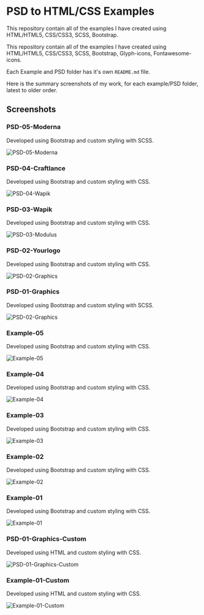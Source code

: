 
# PSD to HTML/CSS Examples
This repository contain all of the examples I have created using HTML/HTML5, CSS/CSS3, SCSS, Bootstrap.

This repository contain all of the examples I have created using HTML/HTML5, CSS/CSS3, SCSS, Bootstrap, Glyph-icons, Fontawesome-icons.

Each Example and PSD folder has it's own `README.md` file.

Here is the summary screenshots of my work, for each example/PSD folder, latest to older order.

## Screenshots

### PSD-05-Moderna

Developed using Bootstrap and custom styling with SCSS.

![PSD-05-Moderna](https://github.com/anitaaziz/psd-to-html-examples/blob/master/PSD-05-Moderna/screenshot-blog.png)

### PSD-04-Craftlance

Developed using Bootstrap and custom styling with CSS.

![PSD-04-Wapik](https://github.com/anitaaziz/psd-to-html-examples/blob/master/PSD-04-Craftlance/screenshot-main.png)

### PSD-03-Wapik

Developed using Bootstrap and custom styling with CSS.

![PSD-03-Modulus](https://github.com/anitaaziz/psd-to-html-examples/blob/master/PSD-03-Wapik/screenshot-main.png)

### PSD-02-Yourlogo

Developed using Bootstrap and custom styling with CSS.

![PSD-02-Graphics](https://github.com/anitaaziz/psd-to-html-examples/blob/master/PSD-02-Yourlogo/screenshot-main.png)

### PSD-01-Graphics

Developed using Bootstrap and custom styling with SCSS.

![PSD-02-Graphics](https://github.com/anitaaziz/psd-to-html-examples/blob/master/PSD-01-Graphics/screenshot-main.png)



### Example-05

Developed using Bootstrap and custom styling with CSS.

![Example-05](https://github.com/anitaaziz/psd-to-html-examples/blob/master/Example-05/screenshot-main.png)

### Example-04

Developed using Bootstrap and custom styling with CSS.

![Example-04](https://github.com/anitaaziz/psd-to-html-examples/blob/master/Example-04/screenshot-main.png)

### Example-03

Developed using Bootstrap and custom styling with CSS.

![Example-03](https://github.com/anitaaziz/psd-to-html-examples/blob/master/Example-03/screenshot-main.png)

### Example-02

Developed using Bootstrap and custom styling with CSS.

![Example-02](https://github.com/anitaaziz/psd-to-html-examples/blob/master/Example-02/screenshot-main.png)

### Example-01

Developed using Bootstrap and custom styling with CSS.

![Example-01](https://github.com/anitaaziz/psd-to-html-examples/blob/master/Example-01/screenshot-main.png)



### PSD-01-Graphics-Custom

Developed using HTML and custom styling with CSS.

![PSD-01-Graphics-Custom](https://github.com/anitaaziz/psd-to-html-examples/blob/master/PSD-01-Graphics-Custom/screenshot-main.png)

### Example-01-Custom

Developed using HTML and custom styling with CSS.

![Example-01-Custom](https://github.com/anitaaziz/psd-to-html-examples/blob/master/Example-01-Custom/screenshot-main.png)



